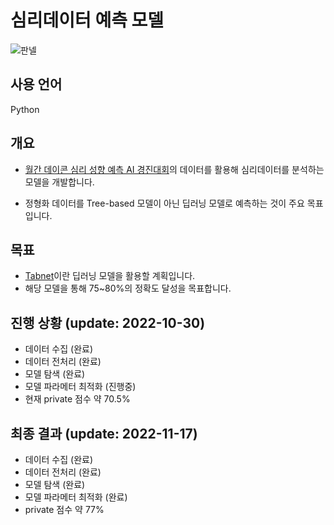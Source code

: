 # 심리데이터 예측 모델

![판넬](https://user-images.githubusercontent.com/81278212/202348807-1de91fe9-cb71-49e4-901e-6b2f795fe11d.png)

## 사용 언어
Python

## 개요
* [월간 데이콘 심리 성향 예측 AI 경진대회](https://dacon.io/competitions/open/235647/overview/description)의 데이터를 활용해 심리데이터를 분석하는 모델을 개발합니다.

* 정형화 데이터를 Tree-based 모델이 아닌 딥러닝 모델로 예측하는 것이 주요 목표입니다.

## 목표
* [Tabnet](https://github.com/dreamquark-ai/tabnet)이란 딥러닝 모델을 활용할 계획입니다.
* 해당 모델을 통해 75~80%의 정확도 달성을 목표합니다.

## 진행 상황 (update: 2022-10-30)
* 데이터 수집 (완료)
* 데이터 전처리 (완료)
* 모델 탐색 (완료)
* 모델 파라메터 최적화 (진행중)
* 현재 private 점수 약 70.5%

## 최종 결과 (update: 2022-11-17)
* 데이터 수집 (완료)
* 데이터 전처리 (완료)
* 모델 탐색 (완료)
* 모델 파라메터 최적화 (완료)
* private 점수 약 77%
